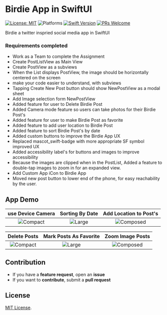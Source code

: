 # Birdie App in SwiftUI


[![License: MIT](https://img.shields.io/badge/License-MIT-yellow.svg)](https://opensource.org/licenses/MIT)
![Platforms](https://img.shields.io/badge/platform-iOS-lightgrey.svg)
[![Swift Version](https://img.shields.io/badge/Swift-5.2-F16D39.svg?style=flat)](https://developer.apple.com/swift)
[![PRs Welcome](https://img.shields.io/badge/PRs-welcome-brightgreen.svg?style=flat-square)](http://makeapullrequest.com)


Birdie a twitter inspried social media app in SwiftUI

### Requirements completed
* Work as a Team to complete the Assignment
* Create PostListView as Main View
* Create PostView as a subviews
* When the List displays PostView, the image should be horizontally centered on the screen
* make your code easier to understand, with subviews
* Tapping Create New Post button should show NewPostView as a modal sheet
* Add Image selection form NewPostView
* Added feature for user to Delete Birdie Post
* Added Camera mode feature so users can take photos for their Birdie Post's
* Added feature for user to make Birdie Post as favorite
* Added feature to add user location to Birdie Post 
* Added feature to sort Birdie Post's by date
* Added custom buttons to improve the Birdie App UX 
* Replaced mascot_swift-badge with more appropriate SF symbol improved UX
* Added accessibility label's for buttons and images to improve accessibility
* Because the images are clipped when in the PostList, Added a feature to double-tap images to zoom in for an expanded view.
* Add Custom App iCon to Birdie App
* Moved new post button to lower end of the phone, for easy reachability by the user. 



## App Demo

| use Device Camera|Sorting By Date|Add Location to Post's|
|:-------------------------:|:-------------------------:|:---------------------:
|![Compact](Demo/A9.gif)  |  ![Large](Demo/A0.gif)  | ![Composed](Demo/A5.gif)  |

| Delete Posts|Mark Posts As Favorite|Zoom Image Posts|
|:-------------------------:|:-------------------------:|:---------------------:
|![Compact](Demo/A4.gif)  |  ![Large](Demo/A7.gif)  | ![Composed](Demo/A8.gif)  |


## Contribution
- If you have a **feature request**, open an **issue**
- If you want to **contribute**, submit a **pull request**


## License
[MIT License](https://github.com/byaruhaf/RWiOSBootcamp/blob/master/LICENSE).
